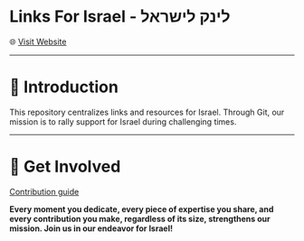 # **Links For Israel - לינק לישראל**

🌐 [Visit Website](https://linksforisrael.com/)

---

# 📖 **Introduction**

This repository centralizes links and resources for Israel. Through Git, our mission is to rally support for Israel during challenging times.

---

# 🤝 **Get Involved**
[Contribution guide](/docs/contribute.md)

**Every moment you dedicate, every piece of expertise you share, and every contribution you make, regardless of its size, strengthens our mission. Join us in our endeavor for Israel!**
